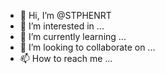 - 👋 Hi, I’m @STPHENRT
- 👀 I’m interested in ...
- 🌱 I’m currently learning ...
- 💞️ I’m looking to collaborate on ...
- 📫 How to reach me ...

<!---
STPHENRT/STPHENRT is a ✨ special ✨ repository because its `README.md` (this file) appears on your GitHub profile.
You can click the Preview link to take a look at your changes.
--->
